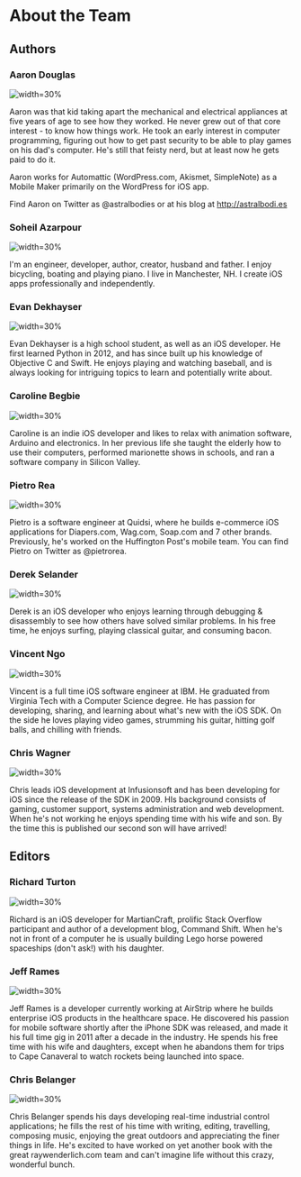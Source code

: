 # About the Team

## Authors

### Aaron Douglas

![width=30%](images/aaron_douglas.jpg)

Aaron was that kid taking apart the mechanical and electrical appliances at five years of age to see how they worked. He never grew out of that core interest - to know how things work. He took an early interest in computer programming, figuring out how to get past security to be able to play games on his dad's computer. He's still that feisty nerd, but at least now he gets paid to do it. 

Aaron works for Automattic (WordPress.com, Akismet, SimpleNote) as a Mobile Maker primarily on the WordPress for iOS app.

Find Aaron on Twitter as @astralbodies or at his blog at http://astralbodi.es


### Soheil Azarpour

![width=30%](images/soheil_azarpour.png)

I'm an engineer, developer, author, creator, husband and father. I enjoy bicycling, boating and playing piano. I live in Manchester, NH. I create iOS apps professionally and independently.


### Evan Dekhayser

![width=30%](images/evan_dekhayser.jpg)

Evan Dekhayser is a high school student, as well as an iOS developer. He first learned Python in 2012, and has since built up his knowledge of Objective C and Swift. He enjoys playing and watching baseball, and is always looking for intriguing topics to learn and potentially write about.


### Caroline Begbie

![width=30%](images/caroline_begbie.jpg)

Caroline is an indie iOS developer and likes to relax with animation software, Arduino and electronics.  In her previous life she taught the elderly how to use their computers, performed marionette shows in schools, and ran a software company in Silicon Valley.


### Pietro Rea

![width=30%](images/pietro_rea.jpg)

Pietro is a software engineer at Quidsi, where he builds e-commerce iOS applications for Diapers.com, Wag.com, Soap.com and 7 other brands. Previously, he's worked on the Huffington Post's mobile team. You can find Pietro on Twitter as @pietrorea.


### Derek Selander

![width=30%](images/derek_selander.png)

Derek is an iOS developer who enjoys learning through debugging & disassembly to see how others have solved similar problems. In his free time, he enjoys surfing, playing classical guitar, and consuming bacon.


### Vincent Ngo

![width=30%](images/vincent_ngo.jpg)

Vincent is a full time iOS software engineer at IBM. He graduated from Virginia Tech with a Computer Science degree. He has passion for developing, sharing, and learning about what's new with the iOS SDK. On the side he loves playing video games, strumming his guitar, hitting golf balls, and chilling with friends.


### Chris Wagner

![width=30%](images/chris_wagner.jpg)

Chris leads iOS development at Infusionsoft and has been developing for iOS since the release of the SDK in 2009. HIs background consists of gaming, customer support, systems administration and web development. When he's not working he enjoys spending time with his wife and son. By the time this is published our second son will have arrived!


## Editors

### Richard Turton

![width=30%](images/richard_turton.jpg)

Richard is an iOS developer for MartianCraft, prolific Stack Overflow participant and author of a development blog, Command Shift. When he's not in front of a computer he is usually building Lego horse powered spaceships (don't ask!) with his daughter.


### Jeff Rames

![width=30%](images/jeff_rames.jpg)

Jeff Rames is a developer currently working at AirStrip where he builds enterprise iOS products in the healthcare space.  He discovered his passion for mobile software shortly after the iPhone SDK was released, and made it his full time gig in 2011 after a decade in the industry. He spends his free time with his wife and daughters, except when he abandons them for trips to Cape Canaveral to watch rockets being launched into space.


### Chris Belanger

![width=30%](images/chris_belanger.jpg)

Chris Belanger spends his days developing real-time industrial control applications; he fills the rest of his time with writing, editing, travelling, composing music, enjoying the great outdoors and appreciating the finer things in life. He's excited to have worked on yet another book with the great raywenderlich.com team and can't imagine life without this crazy, wonderful bunch.

